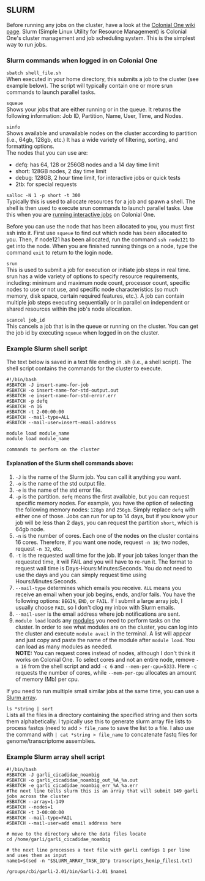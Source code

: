 ## SLURM

Before running any jobs on the cluster, have a look at the <a href="https://colonialone.gwu.edu/">Colonial One wiki page</a>. Slurm (Simple Linux Utility for Resource Management) is Colonial One's cluster management and job scheduling system. This is the simplest way to run jobs.

### Slurm commands when logged in on Colonial One

`sbatch shell_file.sh`  
When executed in your home directory, this submits a job to the cluster (see example below). The script will typically contain one or more srun commands to launch parallel tasks.

`squeue`  
Shows your jobs that are either running or in the queue.  It returns the following information: Job ID, Partition, Name, User, Time, and Nodes.  

`sinfo`  
Shows available and unavailable nodes on the cluster according to partition (i.e., 64gb, 128gb, etc.) It has a wide variety of filtering, sorting, and formatting options.  
The nodes that you can use are:
+ defq: has 64, 128 or 256GB nodes and a 14 day time limit
+ short: 128GB nodes, 2 day time limit
+ debug: 128GB, 2 hour time limit, for interactive jobs or quick tests
+ 2tb: for special requests

`salloc -N 1 -p short -t 300`  
Typically this is used to allocate resources for a job and spawn a shell. The shell is then used to execute srun commands to launch parallel tasks. Use this when you are [running interactive jobs](interactive_jobs.md) on Colonial One.

Before you can use the node that has been allocated to you, you must first ssh into it. First use `squeue` to find out which node has been allocated to you. Then, if node121 has been allocated, run the command `ssh node121` to get into the node. When you are finished running things on a node, type the command `exit` to return to the login node.

`srun`  
This is used to submit a job for execution or initiate job steps in real time. srun has a wide variety of options to specify resource requirements, including: minimum and maximum node count, processor count, specific nodes to use or not use, and specific node characteristics (so much memory, disk space, certain required features, etc.). A job can contain multiple job steps executing sequentially or in parallel on independent or shared resources within the job's node allocation.

`scancel job_id`  
This cancels a job that is in the queue or running on the cluster.  You can get the job id by executing `squeue` when logged in on the cluster.  

### Example Slurm shell script
The text below is saved in a text file ending in .sh (i.e., a shell script).  The shell script contains the commands for the cluster to execute.

```
#!/bin/bash
#SBATCH -J insert-name-for-job
#SBATCH -o insert-name-for-std-output.out
#SBATCH -e insert-name-for-std-error.err
#SBATCH -p defq
#SBATCH -n 16
#SBATCH -t 2-00:00:00
#SBATCH --mail-type=ALL
#SBATCH --mail-user=insert-email-address

module load module_name
module load module_name

commands to perform on the cluster  
```

#### Explanation of the Slurm shell commands above:  

1. `-J` is the name of the Slurm job.  You can call it anything you want.
2. `-o` is the name of the std output file.
3. `-e` is the name of the std error file.
4. `-p` is the partition.  `defq` means the first available, but you can request specific memory nodes.  For example, you have the option of selecting the following memory nodes: `128gb` and `256gb`.  Simply replace `defq` with either one of those.  Jobs can run for up to 14 days, but if you know your job will be less than 2 days, you can request the partition `short`, which is 64gb node.
5. `-n` is the number of cores.  Each one of the nodes on the cluster contains 16 cores.  Therefore, if you want one node, request `-n 16`; two nodes, request `-n 32`, etc.
6. `-t` is the requested wall time for the job.  If your job takes longer than the requested time, it will FAIL and you will have to re-run it.  The format to request wall time is Days-Hours:Minutes:Seconds.  You do not need to use the days and you can simply request time using Hours:Minutes:Seconds.
7. `--mail-type` determines which emails you receive.  `ALL` means you receive an email when your job begins, ends, and/or fails.  You have the following options: `BEGIN`, `END`, or `FAIL`.  If I submit a large array job, I usually choose `FAIL` so I don't clog my inbox with Slurm emails.
8. `--mail-user` is the email address where job notifications are sent.
9. `module load` loads any [modules](modules.md) you need to perform tasks on the cluster.  In order to see what modules are on the cluster, you can log into the cluster and execute `module avail` in the terminal.  A list will appear and just copy and paste the name of the module after `module load`.  You can load as many modules as needed.  
**NOTE:** You can request cores instead of nodes, although I don't think it works on Colonial One. To select cores and not an entire node, remove `-n 16` from the shell script and add `-c 6` and `--mem-per-cpu=5333`. Here `-c` requests the number of cores, while `--mem-per-cpu` allocates an amount of memory (Mb) per cpu.   


If you need to run multiple small similar jobs at the same time, you can use a [Slurm array](https://slurm.schedmd.com/job_array.html).

`ls *string | sort`  
Lists all the files in a directory containing the specified string and then sorts them alphabetically.  I typically use this to generate slurm array file lists to process fastqs (need to add `> file_name` to save the list to a file.  I also use the command with `| cat *string > file_name` to concatenate fastq files for genome/transcriptome assemblies.  


### Example Slurm array shell script

```
#!/bin/bash
#SBATCH -J garli_cicadidae_noambig
#SBATCH -o garli_cicadidae_noambig_out_%A_%a.out
#SBATCH -e garli_cicadidae_noambig_err_%A_%a.err
#The next line tells slurm this is an array that will submit 149 garli jobs across the cluster
#SBATCH --array=1-149
#SBATCH --nodes=1
#SBATCH -t 3-00:00:00
#SBATCH --mail-type=FAIL
#SBATCH --mail-user=add email address here

# move to the directory where the data files locate
cd /home/garli/garli_cicadidae_noambig

# the next line processes a text file with garli configs 1 per line and uses them as input
name1=$(sed -n "$SLURM_ARRAY_TASK_ID"p transcripts_hemip_files1.txt)

/groups/cbi/garli-2.01/bin/Garli-2.01 $name1
```
